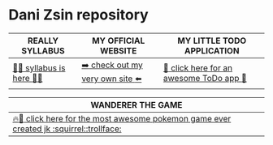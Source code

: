 # Dani Zsin repository



REALLY SYLLABUS|MY OFFICIAL WEBSITE|MY LITTLE TODO APPLICATION|
---------------|-------------------|--------------------------|
[:green_heart::wolf: syllabus is here :wolf::green_heart:](https://github.com/green-fox-academy/really-syllabus)|[:arrow_right: check out my very own site :arrow_left:](https://danizsin.github.io/)|[:100: click here for an awesome ToDo app :100:](https://github.com/danizsin/todo-app)|

WANDERER THE GAME|
---------------------------------------------|
[:fire::100: click here for the most awesome pokemon game ever created jk :squirrel::trollface:](https://github.com/danizsin/wanderer-typescript)|

